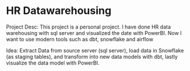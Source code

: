 # HR Datawarehousing

Project Desc: This project is a personal project. I have done HR data warehousing with sql server and visualized the 
date with PowerBI. Now I want to use modern tools such as dbt, snowflake and airflow

Idea:  Extract Data from source server (sql server), load data in Snowflake (as staging tables), and transform into new data models with dbt, 
lastly visualize the data model with PowerBI.
